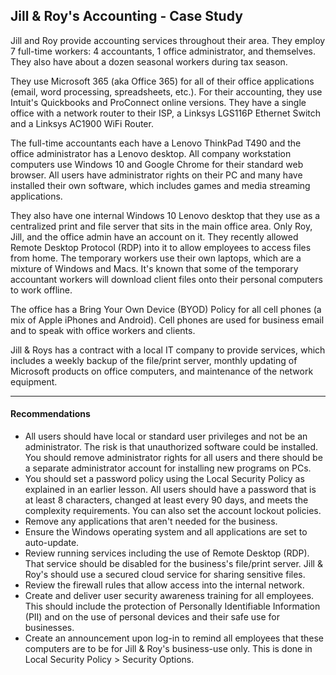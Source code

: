 ## Jill & Roy's Accounting - Case Study

Jill and Roy provide accounting services throughout their area. They employ 7 full-time workers: 4 accountants, 1 office administrator, and themselves. They also have about a dozen seasonal workers during tax season.

They use Microsoft 365 (aka Office 365) for all of their office applications (email, word processing, spreadsheets, etc.). For their accounting, they use Intuit's Quickbooks and ProConnect online versions. They have a single office with a network router to their ISP, a Linksys LGS116P Ethernet Switch and a Linksys AC1900 WiFi Router.

The full-time accountants each have a Lenovo ThinkPad T490 and the office administrator has a Lenovo desktop. All company workstation computers use Windows 10 and Google Chrome for their standard web browser. All users have administrator rights on their PC and many have installed their own software, which includes games and media streaming applications.

They also have one internal Windows 10 Lenovo desktop that they use as a centralized print and file server that sits in the main office area. Only Roy, Jill, and the office admin have an account on it. They recently allowed Remote Desktop Protocol (RDP) into it to allow employees to access files from home. The temporary workers use their own laptops, which are a mixture of Windows and Macs. It's known that some of the temporary accountant workers will download client files onto their personal computers to work offline.

The office has a Bring Your Own Device (BYOD) Policy for all cell phones (a mix of Apple iPhones and Android). Cell phones are used for business email and to speak with office workers and clients.

Jill & Roys has a contract with a local IT company to provide services, which includes a weekly backup of the file/print server, monthly updating of Microsoft products on office computers, and maintenance of the network equipment.

---

#### Recommendations

- All users should have local or standard user privileges and not be an administrator. The risk is that unauthorized software could be installed. You should remove administrator rights for all users and there should be a separate administrator account for installing new programs on PCs.
- You should set a password policy using the Local Security Policy as explained in an earlier lesson. All users should have a password that is at least 8 characters, changed at least every 90 days, and meets the complexity requirements. You can also set the account lockout policies.
- Remove any applications that aren't needed for the business.
- Ensure the Windows operating system and all applications are set to auto-update.
- Review running services including the use of Remote Desktop (RDP). That service should be disabled for the business's file/print server. Jill & Roy's should use a secured cloud service for sharing sensitive files.
- Review the firewall rules that allow access into the internal network.
- Create and deliver user security awareness training for all employees. This should include the protection of Personally Identifiable Information (PII) and on the use of personal devices and their safe use for businesses.
- Create an announcement upon log-in to remind all employees that these computers are to be for Jill & Roy's business-use only. This is done in Local Security Policy > Security Options.
